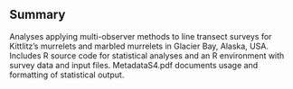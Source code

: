 ## Summary
Analyses applying multi-observer methods to line transect surveys for Kittlitz’s murrelets and marbled murrelets in Glacier Bay, Alaska, USA. Includes R source code for statistical analyses and an R environment with survey data and input files. MetadataS4.pdf documents usage and formatting of statistical output.
